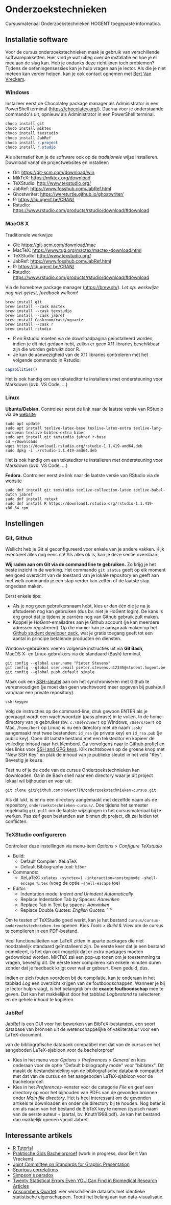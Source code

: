 # Onderzoekstechnieken

Cursusmateriaal Onderzoekstechnieken HOGENT toegepaste informatica.

## Installatie software

Voor de cursus onderzoekstechnieken maak je gebruik van verschillende softwarepakketten. Hier vind je wat uitleg over de installatie en hoe je er mee aan de slag kan. Heb je ondanks deze richtlijnen toch problemen? Tijdens de oefeningensessies kan je hulp vragen aan je lector. Als die je niet meteen kan verder helpen, kan je ook contact opnemen met [Bert Van Vreckem](mailto:bert.vanvreckem@hogent.be?subject=[OZT]%20Vraag%20ivm%20software-installatie).

### Windows

Installeer eerst de Chocolatey package manager als Administrator in een PowerShell terminal (<https://chocolatey.org/>).
Daarna voer je onderstaande commando's uit, opnieuw als Administrator in een PowerShell terminal.

```powershell
choco install git
choco install miktex
choco install texstudio
choco install JabRef
choco install r.project
choco install r.studio
```

Als alternatief kun je de software ook op de *traditionele* wijze installeren. Download vanaf de projectwebsites en installeer:

- Git: <https://git-scm.com/download/win>
- MikTeX: <https://miktex.org/download>
- TeXStudio: <http://www.texstudio.org/>
- JabRef: <https://www.fosshub.com/JabRef.html>
- Ghostwriter: <https://wereturtle.github.io/ghostwriter/>
- R: <https://lib.ugent.be/CRAN/>
- Rstudio: <https://www.rstudio.com/products/rstudio/download/#download>

### MacOS X

Traditionele werkwijze

- Git: <https://git-scm.com/download/mac>
- MacTeX: <https://www.tug.org/mactex/mactex-download.html>
- TeXStudio: <http://www.texstudio.org/>
- JabRef: <https://www.fosshub.com/JabRef.html>
- R: <https://lib.ugent.be/CRAN/>
- Rstudio: <https://www.rstudio.com/products/rstudio/download/#download>

Via de homebrew package manager (<https://brew.sh/>). *Let op: werkwijze nog niet getest, feedback welkom!*

```console
brew install git
brew install --cask mactex
brew install --cask texstudio
brew install --cask jabref
brew install Caskroom/cask/xquartz
brew install --cask r
brew install rstudio
```

- R en Rstudio moeten via de downloadpagina geïnstalleerd worden, indien je dit niet gedaan hebt, zullen er geen X11 libraries beschikbaar zijn die worden gebruikt door R.
- Je kan de aanwezigheid van de X11 libraries controleren met het volgende commando in Rstudio:

```R
capabilities()
```

Het is ook handig om een teksteditor te installeren met ondersteuning voor Markdown (bvb. VS Code, ...)

### Linux

**Ubuntu/Debian.** Controleer eerst de link naar de laatste versie van RStudio via de [website](https://www.rstudio.com/products/rstudio/download/#download)

```console
sudo apt update
sudo apt install texlive-latex-base texlive-latex-extra texlive-lang-european texlive-bibtex-extra biber
sudo apt install git texstudio jabref r-base
cd ~/Downloads
wget https://download1.rstudio.org/rstudio-1.1.419-amd64.deb
sudo dpkg -i ./rstudio-1.1.419-amd64.deb
```

Het is ook handig om een teksteditor te installeren met ondersteuning voor Markdown (bvb. VS Code, ...)

**Fedora.** Controleer eerst de link naar de laatste versie van RStudio via de [website](https://www.rstudio.com/products/rstudio/download/#download)

```console
sudo dnf install git texstudio texlive-collection-latex texlive-babel-dutch jabref
sudo dnf install retext
sudo dnf install R https://download1.rstudio.org/rstudio-1.1.419-x86_64.rpm
```

## Instellingen

### Git, Github

Wellicht heb je Git al geconfigureerd voor enkele van je andere vakken. Kijk eventueel alles nog eens na! Als alles ok is, kan je deze sectie overslaan.

**Wij raden aan om Git via de command line te gebruiken.** Zo krijg je het beste inzicht in de werking. Het commando `git status` geeft op elk moment een goed overzicht van de toestand van je lokale repository en geeft aan met welk commando je een stap verder kan zetten of de laatste stap ongedaan maken.

Eerst enkele tips:

- Als je nog geen gebruikersnaam hebt, kies er dan één die je na je afstuderen nog kan gebruiken (dus bv. niet je HoGent login). De kans is erg groot dat je tijdens je carrière nog van Github gebruik zult maken.
- Koppel je *HoGent*-emailadres aan je Github account (je kan meerdere adressen registreren). Op die manier kan je aanspraak maken op het [Github student developer pack](https://education.github.com/pack), wat je gratis toegang geeft tot een aantal in principe betalende producten en diensten.

Windows-gebruikers voeren volgende instructies uit via **Git Bash**,  
MacOS X- en Linux-gebruikers via de standaard (Bash) terminal.

```console
git config --global user.name "Pieter Stevens"
git config --global user.email pieter.stevens.u12345@student.hogent.be
git config --global push.default simple
```

Maak ook een [SSH-sleutel](https://help.github.com/articles/connecting-to-github-with-ssh/) aan om het synchroniseren met Github te vereenvoudigen (je moet dan geen wachtwoord meer opgeven bij push/pull van/naar een private repository).

```console
ssh-keygen
```

Volg de instructies op de command-line, druk gewoon ENTER als je gevraagd wordt een wachtwoordzin (pass phrase) in te vullen. In de home-directory van je gebruiker (bv. `c:\Users\Bert` op Windows, `/Users/bert` op Mac, `/home/bert` op Linux) is nu een directory met de naam `.ssh/` aangemaakt met twee bestanden: `id_rsa` (je private key) en `id_rsa.pub` (je public key). Open dit laatste bestand met een teksteditor en kopieer de volledige inhoud naar het klembord. Ga vervolgens naar je [Github profiel](https://github.com/settings/profile) en kies links voor [SSH and GPG keys](https://github.com/settings/keys). Klik rechtsboven op de groene knop met "New SSH Key" en plak de inhoud van je publieke sleutel in het veld "Key". Bevestig je keuze.

Test nu of je de code van de cursus Onderzoekstechnieken kan downloaden. Ga in de Bash shell naar een directory waar je dit project lokaal wil bijhouden en voer uit:

```console
git clone git@github.com:HoGentTIN/onderzoekstechnieken-cursus.git
```

Als dit lukt, is er nu een directory aangemaakt met dezelfde naam als de repository, `onderzoekstechnieken-cursus/`. Doe tijdens het semester regelmatig `git pull` om de laatste wijzigingen in het cursusmateriaal bij te werken. Pas zelf geen bestanden aan binnen dit project, dit zal leiden tot conflicten.

### TeXStudio configureren

Controleer deze instellingen via menu-item *Options > Configure TeXstudio*

- Build:
    - Default Compiler: XeLaTeX
    - Default Bibliography tool: `biber`
- Commands:
    - XeLaTeX: `xelatex -synctex=1 -interaction=nonstopmode -shell-escape %.tex` (voeg de optie `-shell-escape` toe)
- Editor:
    - Indentation mode: *Indent and Unindent Automatically*
    - Replace Indentation Tab by Spaces: *Aanvinken*
    - Replace Tab in Text by spaces: *Aanvinken*
    - Replace Double Quotes: *English Quotes: ``''*

Om te testen of TeXStudio goed werkt, kan je het bestand `cursus/cursus-onderzoekstechnieken.tex` openen. Kies *Tools > Build & View* om de cursus te compileren in een PDF-bestand.

Veel functionaliteiten van LaTeX zitten in aparte packages die niet noodzakelijk standaard geïnstalleerd zijn. De eerste keer dat je een bestand compileert, is het dan ook mogelijk dat er extra packages moeten gedownload worden. MiKTeX zal een pop-up tonen om je toestemming te vragen, bevestig dit. De eerste keer compileren kan enkele minuten duren zonder dat je feedback krijgt over wat er gebeurt. Even geduld, dus.

Indien er zich fouten voordoen bij de compilatie, kan je onderaan in het tabblad *Log* een overzicht krijgen van de foutboodschappen. Wanneer je bij je lector hulp vraagt, is het belangrijk om de **exacte foutboodschap** mee te geven. Dat kan het makkelijkst door het tabblad *Logbestand* te selecteren en de gehele inhoud te kopiëren.

### JabRef

[JabRef](http://www.jabref.org/) is een GUI voor het bewerken van BibTeX-bestanden, een soort database van bronnen uit de wetenschappelijke of vakliteratuur voor een LaTeX-document.

van de bibliografische databank compatibel met dat van de cursus en het aangeboden LaTeX-sjabloon voor de bachelorproef

- Kies in het menu voor *Options > Preferences > General* en kies onderaan voor de optie "Default bibliography mode" voor "biblatex". Dit maakt de bestandsindeling van de bibliografische databank compatibel met dat van de cursus en het aangeboden LaTeX-sjabloon voor de bachelorproef.
- Kies in het *Preferences*-venster voor de categorie *File* en geef een directory op voor het bijhouden van PDFs van de gevonden bronnen onder *Main file directory*. Het is heel interessant om de gevonden artikels te downloaden en onder die directory bij te houden. Nog beter is om als naam van het bestand de BibTeX key te nemen (typisch naam van de eerste auteur + jaartal, bv. Knuth1998.pdf). Je kan het bestand dan makkelijk openen vanuit Jabref.

## Interessante artikels

- [R Tutorial](https://www.tutorialspoint.com/r/)
- [Praktische Gids Bachelorproef](https://github.com/bertvv/bachproef-gids) (work in progress, door Bert Van Vreckem)
- [Joint Committee on Standards for Graphic Presentation](http://www.jstor.org/stable/2965153?seq=1#page_scan_tab_contents)
- [Spurious correlations](http://dangerousminds.net/comments/spurious_correlations_between_nicolas_cage_movies_and_swimming_pool)
- [Simpson's paradox](https://en.wikipedia.org/wiki/Simpson%27s_paradox)
- [Twenty Statistical Errors Even YOU Can Find in Biomedical Research Articles](http://web.udl.es/Biomath/Bioestadistica/CMJ%2020%20stat%20errors.pdf)
- [Anscombe's Quartet](https://en.wikipedia.org/wiki/Anscombe%27s_quartet): vier verschillende datasets met identieke statistische eigenschappen. Toont het belang aan van data-visualisatie.
